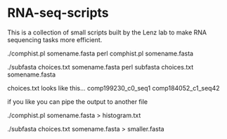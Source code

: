 RNA-seq-scripts
===============

This is a collection of small scripts built by the Lenz lab to make RNA sequencing tasks more efficient.



./comphist.pl somename.fasta
perl comphist.pl somename.fasta

./subfasta choices.txt somename.fasta
perl subfasta choices.txt somename.fasta


choices.txt looks like this...
comp199230_c0_seq1
comp184052_c1_seq42


if you like you can pipe the output to another file

./comphist.pl somename.fasta > histogram.txt


./subfasta choices.txt somename.fasta > smaller.fasta